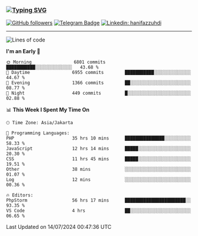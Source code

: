 ### [![Typing SVG](https://readme-typing-svg.herokuapp.com?font=lato&size=22&lines=Hi+There+👋)](https://git.io/typing-svg) 

[![GitHub followers](https://img.shields.io/github/followers/hanifazzuhdi?label=Follow&style=social)](https://github.com/hanifazzuhdi/?tab=follow) 
[![Telegram Badge](https://img.shields.io/badge/-hanif0198-blue?style=social&logo=telegram&link=https://www.t.me/hanif0198/)](https://www.t.me/hanif0198/) 
[![Linkedin: hanifazzuhdi](https://img.shields.io/badge/-hanifazzuhdi-blue?style=flat-square&logo=Linkedin&logoColor=white&link=https://www.linkedin.com/in/hanif-az-zuhdi-69688019b/)](https://www.linkedin.com/in/hanif-az-zuhdi-69688019b/) 

<hr/>

<!--START_SECTION:waka-->
![Lines of code](https://img.shields.io/badge/From%20Hello%20World%20I%27ve%20Written-59.8%20million%20lines%20of%20code-blue)

**I'm an Early 🐤** 

```text
🌞 Morning                6801 commits        ███████████░░░░░░░░░░░░░░   43.68 % 
🌆 Daytime                6955 commits        ███████████░░░░░░░░░░░░░░   44.67 % 
🌃 Evening                1366 commits        ██░░░░░░░░░░░░░░░░░░░░░░░   08.77 % 
🌙 Night                  449 commits         █░░░░░░░░░░░░░░░░░░░░░░░░   02.88 % 
```


📊 **This Week I Spent My Time On** 

```text
🕑︎ Time Zone: Asia/Jakarta

💬 Programming Languages: 
PHP                      35 hrs 10 mins      ███████████████░░░░░░░░░░   58.33 % 
JavaScript               12 hrs 14 mins      █████░░░░░░░░░░░░░░░░░░░░   20.30 % 
CSS                      11 hrs 45 mins      █████░░░░░░░░░░░░░░░░░░░░   19.51 % 
Other                    38 mins             ░░░░░░░░░░░░░░░░░░░░░░░░░   01.07 % 
Log                      12 mins             ░░░░░░░░░░░░░░░░░░░░░░░░░   00.36 % 

🔥 Editors: 
PhpStorm                 56 hrs 17 mins      ███████████████████████░░   93.35 % 
VS Code                  4 hrs               ██░░░░░░░░░░░░░░░░░░░░░░░   06.65 % 
```


 Last Updated on 14/07/2024 00:47:36 UTC
<!--END_SECTION:waka-->
